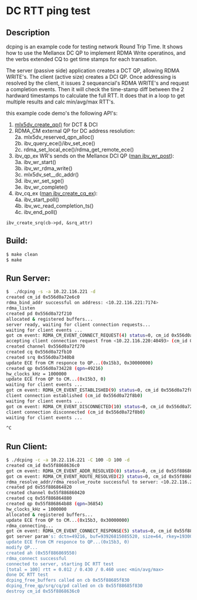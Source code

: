 # DC RTT ping test

## Description
dcping is an example code for testing network Round Trip Time.
It shows how to use the Mellanox DC QP to implement RDMA Write operatinos, and the verbs extended CQ to get time stamps for each transation.

The server (passive side) application creates a DCT QP, allowing RDMA WRITE's.
The client (active size) creates a DCI QP. Once addressing is resolved by the client, it issues 2 sequeancial's RDMA WRITE's and request a completion events. Then it will check the time-stamp diff between the 2 hardward timestamps to calculate the full RTT. It does that in a loop to get multiple results and calc min/avg/max RTT's.

this example code demo's the following API's:
1. [mlx5dv_create_qp()](https://github.com/linux-rdma/rdma-core/blob/master/providers/mlx5/man/mlx5dv_create_qp.3.md) for DCT & DCI  
2. RDMA_CM external QP for DC address resolution:  
2a. mlx5dv_reserved_qpn_alloc()  
2b. ibv_query_ece()/ibv_set_ece()  
2c. rdma_set_local_ece()/rdma_get_remote_ece()  
3. ibv_qp_ex WR's sends on the Mellanox DCI QP ([man ibv_wr_post](https://github.com/linux-rdma/rdma-core/blob/master/libibverbs/man/ibv_wr_post.3.md)):  
3a. ibv_wr_start()  
3b. ibv_wr_rdma_write()  
3c. mlx5dv_set__dc_addr()  
3d. ibv_wr_set_sge()  
3e. ibv_wr_complete()  
4. ibv_cq_ex ([man ibv_create_cq_ex](https://github.com/linux-rdma/rdma-core/blob/master/libibverbs/man/ibv_wr_post.3.md)):  
4a. ibv_start_poll()  
4b. ibv_wc_read_completion_ts()  
4c. ibv_end_poll() 


```
ibv_create_srq(cb->pd, &srq_attr)
```

## Build:
```sh
$ make clean
$ make
```

## Run Server:
```sh
$  ./dcping -s -a 10.22.116.221 -d
created cm_id 0x556d0a72e6c0
rdma_bind_addr successful on address: <10.22.116.221:7174>
rdma_listen
created pd 0x556d0a72f210
allocated & registered buffers...
server ready, waiting for client connection requests...
waiting for client events ...
got cm event: RDMA_CM_EVENT_CONNECT_REQUEST(4) status=0, cm_id 0x556d0a72f8b0
accepting client connection request from <10.22.116.220:40493> (cm_id 0x556d0a72f8b0)
created channel 0x556d0a72f270
created cq 0x556d0a72fb10
created srq 0x556d0a7340b8
update ECE from CM responce to QP...(0x15b3, 0x30000000)
created qp 0x556d0a734228 (qpn=49216)
hw_clocks_kHz = 1000000
update ECE from QP to CM...(0x15b3, 0)
waiting for client events ...
got cm event: RDMA_CM_EVENT_ESTABLISHED(9) status=0, cm_id 0x556d0a72f8b0
client connection established (cm_id 0x556d0a72f8b0)
waiting for client events ...
got cm event: RDMA_CM_EVENT_DISCONNECTED(10) status=0, cm_id 0x556d0a72f8b0
client connection disconnected (cm_id 0x556d0a72f8b0)
waiting for client events ...

^C
```

## Run Client:
```sh
$ ./dcping -c -a 10.22.116.221 -C 100 -D 100 -d
created cm_id 0x55f8868636c0
got cm event: RDMA_CM_EVENT_ADDR_RESOLVED(0) status=0, cm_id 0x55f8868636c0
got cm event: RDMA_CM_EVENT_ROUTE_RESOLVED(2) status=0, cm_id 0x55f8868636c0
rdma_resolve_addr/rdma_resolve_route successful to server: <10.22.116.221:40493>
created pd 0x55f886864820
created channel 0x55f886860420
created cq 0x55f886864880
created qp 0x55f886864b88 (qpn=36854)
hw_clocks_kHz = 1000000
allocated & registered buffers...
update ECE from QP to CM...(0x15b3, 0x30000000)
rdma_connecting...
got cm event: RDMA_CM_EVENT_CONNECT_RESPONSE(5) status=0, cm_id 0x55f8868636c0
got server param's: dctn=49216, buf=93926815085520, size=64, rkey=1930098
update ECE from CM responce to QP...(0x15b3, 0)
modify QP...
created ah (0x55f886869550)
rdma_connect successful
connected to server, starting DC RTT test
[total = 100] rtt = 0.012 / 0.430 / 0.460 usec <min/avg/max>
done DC RTT test
dcping_free_buffers called on cb 0x55f88685f830
dcping_free_qp/srq/cq/pd called on cb 0x55f88685f830
destroy cm_id 0x55f8868636c0
```
